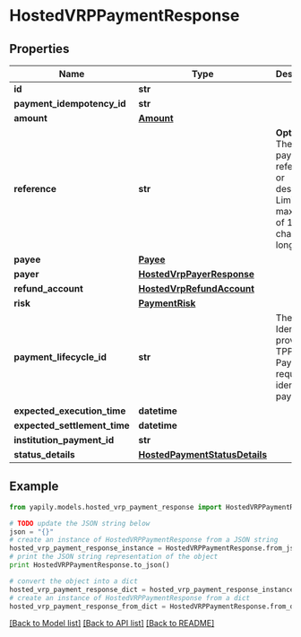 # HostedVRPPaymentResponse


## Properties
Name | Type | Description | Notes
------------ | ------------- | ------------- | -------------
**id** | **str** |  | [optional] 
**payment_idempotency_id** | **str** |  | [optional] 
**amount** | [**Amount**](Amount.md) |  | [optional] 
**reference** | **str** | __Optional__. The payment reference or description. Limited to a maximum of 18 characters long. | [optional] 
**payee** | [**Payee**](Payee.md) |  | [optional] 
**payer** | [**HostedVrpPayerResponse**](HostedVrpPayerResponse.md) |  | [optional] 
**refund_account** | [**HostedVrpRefundAccount**](HostedVrpRefundAccount.md) |  | [optional] 
**risk** | [**PaymentRisk**](PaymentRisk.md) |  | [optional] 
**payment_lifecycle_id** | **str** | The Unique Identifier provided by TPP in the Payment request to identify the payment. | [optional] 
**expected_execution_time** | **datetime** |  | [optional] 
**expected_settlement_time** | **datetime** |  | [optional] 
**institution_payment_id** | **str** |  | [optional] 
**status_details** | [**HostedPaymentStatusDetails**](HostedPaymentStatusDetails.md) |  | [optional] 

## Example

```python
from yapily.models.hosted_vrp_payment_response import HostedVRPPaymentResponse

# TODO update the JSON string below
json = "{}"
# create an instance of HostedVRPPaymentResponse from a JSON string
hosted_vrp_payment_response_instance = HostedVRPPaymentResponse.from_json(json)
# print the JSON string representation of the object
print HostedVRPPaymentResponse.to_json()

# convert the object into a dict
hosted_vrp_payment_response_dict = hosted_vrp_payment_response_instance.to_dict()
# create an instance of HostedVRPPaymentResponse from a dict
hosted_vrp_payment_response_from_dict = HostedVRPPaymentResponse.from_dict(hosted_vrp_payment_response_dict)
```
[[Back to Model list]](../README.md#documentation-for-models) [[Back to API list]](../README.md#documentation-for-api-endpoints) [[Back to README]](../README.md)



